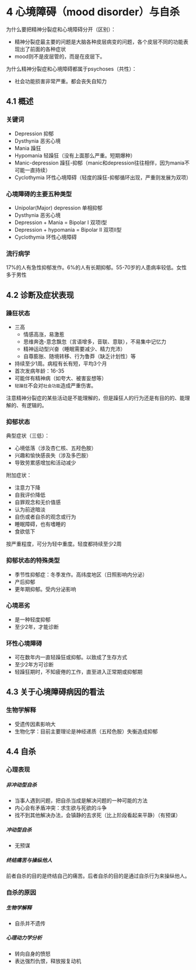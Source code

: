 # 4 心境障碍（mood disorder）与自杀

为什么要把精神分裂症和心境障碍分开（区别）：

- 精神分裂症最主要的问题是大脑各种皮层病变的问题，各个皮层不同的功能表现出了前面的各种症状
- mood则不是皮层管的，而是在皮层下。

为什么精神分裂症和心境障碍都属于psychoses（共性）：

- 社会功能损害非常严重。都会丧失自知力

## 4.1 概述

### 关键词

- Depression 抑郁
- Dysthynia 恶劣心境
- Mania 躁狂
- Hypomania 轻躁狂（没有上面那么严重。短期爆种）
- Manic-depression 躁狂-抑郁（manic和depression往往相伴，因为mania不可能一直持续）
- Cyclothymia 环性心境障碍（轻度的躁狂-抑郁循环出现，严重则发展为双项）

### 心境障碍的主要五种类型

- Unipolar(Major) depression 单相抑郁
- Dysthynia 恶劣心境
- Depression + Mania = Bipolar I 双项I型
- Depression + hypomania = Bipolar II 双项II型
- Cyclothymia 环性心境障碍

### 流行病学

17%的人有急性抑郁发作。6%的人有长期抑郁。55-70岁的人患病率较低。女性多于男性

## 4.2 诊断及症状表现

### 躁狂状态

- 三高
  - 情感高涨，易激惹
  - 思维奔逸-意念飘忽（言语增多，音联、意联），不易集中记忆力
  - 精神运动型兴奋（睡眠需要减少、精力充沛）
  - 自尊膨胀、随境转移、行为鲁莽（缺乏计划性）等
- 持续至少1周。病程有长有短，平均3个月
- 首次发病年龄：16-35
- 可能伴有精神病（如夸大、被害妄想等）
- `轻躁狂`不会对`社会功能`造成严重伤害。

注意精神分裂症的某些活动是不能理解的，但是躁狂人的行为还是有目的的、能理解的、有逻辑的。

### 抑郁状态

典型症状（三低）：

- 心境低落（涉及杏仁核、五羟色胺）
- 兴趣和愉快感丧失（涉及多巴胺）
- 导致劳累感增加和活动减少

附加症状：

- 注意力下降
- 自我评价降低
- 自罪观念和无价值感
- 认为前途暗淡
- 自伤或者自杀的观念或行为
- 睡眠障碍，也有嗜睡的
- 食欲低下

按严重程度，可分为轻中重度。轻度都持续至少2周

### 抑郁状态的特殊类型

- 季节性抑郁症：冬季发作。高纬度地区（日照影响内分泌）
- 产后抑郁
- 更年期抑郁。受内分泌影响

### 心境恶劣

- 是一种轻度抑郁
- 至少2年，才能诊断

### 环性心境障碍

- 可在数年内一直轻躁狂或抑郁。以致成了生存方式
- 至少2年方可诊断
- 轻躁狂期时，不知疲倦的工作，直至进入正常期或抑郁期

## 4.3 关于心境障碍病因的看法

### 生物学解释

- 受遗传因素影响大
- 生物化学：目前主要理论是神经递质（五羟色胺）失衡造成抑郁

## 4.4 自杀

### 心理表现

##### 非冲动型自杀

- 当事人遇到问题，把自杀当成是解决问题的一种可能的方法
- 内心会有矛盾冲突：求生欲与死欲的斗争
- 找不到其他解决办法，会镇静的去求死（比上阶段看起来平静）（有预谋）

##### 冲动型自杀

- 无预谋

##### 终结痛苦与操纵他人

前者自杀的目的是终结自己的痛苦。后者自杀的目的是通过自杀行为来操纵他人。

### 自杀的原因

##### 生物学解释

- 自杀并不遗传

##### 心理动力学分析

- 转向自身的愤怒
- 表达强烈仇恨，释放报复动机
